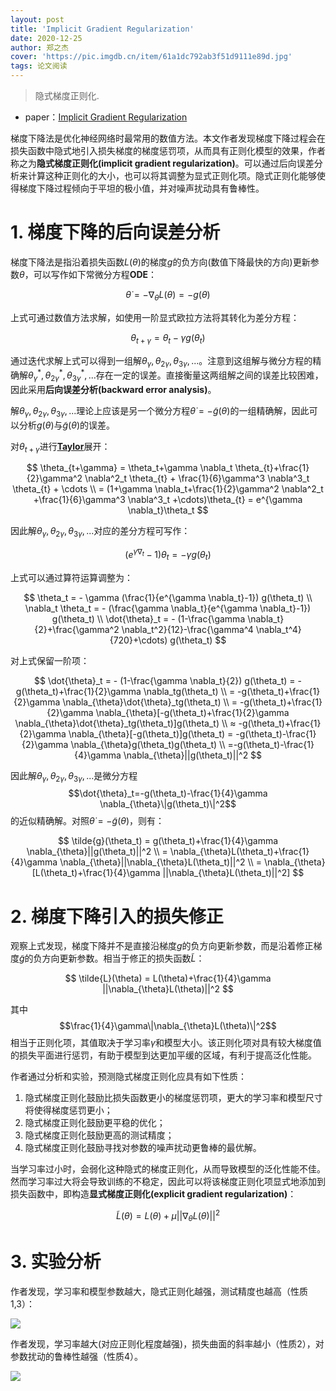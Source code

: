 ```yaml
---
layout: post
title: 'Implicit Gradient Regularization'
date: 2020-12-25
author: 郑之杰
cover: 'https://pic.imgdb.cn/item/61a1dc792ab3f51d9111e89d.jpg'
tags: 论文阅读
---
```


> 隐式梯度正则化.

- paper：[Implicit Gradient Regularization](https://arxiv.org/abs/2009.11162)

梯度下降法是优化神经网络时最常用的数值方法。本文作者发现梯度下降过程会在损失函数中隐式地引入损失梯度的梯度惩罚项，从而具有正则化模型的效果，作者称之为**隐式梯度正则化(implicit gradient regularization)**。可以通过后向误差分析来计算这种正则化的大小，也可以将其调整为显式正则化项。隐式正则化能够使得梯度下降过程倾向于平坦的极小值，并对噪声扰动具有鲁棒性。

# 1. 梯度下降的后向误差分析

梯度下降法是指沿着损失函数$L(\theta)$的梯度$g$的负方向(数值下降最快的方向)更新参数$\theta$，可以写作如下常微分方程**ODE**：

$$ \dot{\theta} = -\nabla_{\theta}L(\theta) = -g(\theta) $$

上式可通过数值方法求解，如使用一阶显式欧拉方法将其转化为差分方程：

$$ \theta_{t+\gamma} = \theta_t - \gamma g(\theta_t) $$

通过迭代求解上式可以得到一组解$\theta_{\gamma},\theta_{2\gamma},\theta_{3\gamma},...$。注意到这组解与微分方程的精确解$\theta_{\gamma}^*,\theta_{2\gamma}^*,\theta_{3\gamma}^*,...$存在一定的误差。直接衡量这两组解之间的误差比较困难，因此采用**后向误差分析(backward error analysis)**。

解$\theta_{\gamma},\theta_{2\gamma},\theta_{3\gamma},...$理论上应该是另一个微分方程$\dot{\theta} = -\tilde{g}(\theta)$的一组精确解，因此可以分析$g(\theta)$与$\tilde{g}(\theta)$的误差。

对$\theta_{t+\gamma}$进行[**Taylor**](https://0809zheng.github.io/2021/08/20/taylor.html)展开：

$$ \theta_{t+\gamma} = \theta_t+\gamma \nabla_t \theta_{t}+\frac{1}{2}\gamma^2 \nabla^2_t \theta_{t} + \frac{1}{6}\gamma^3 \nabla^3_t \theta_{t} + \cdots \\ = (1+\gamma \nabla_t+\frac{1}{2}\gamma^2 \nabla^2_t +\frac{1}{6}\gamma^3 \nabla^3_t +\cdots)\theta_{t}  = e^{\gamma \nabla_t}\theta_t $$

因此解$\theta_{\gamma},\theta_{2\gamma},\theta_{3\gamma},...$对应的差分方程可写作：

$$ (e^{\gamma \nabla_t}-1)\theta_t =  - \gamma g(\theta_t) $$

上式可以通过算符运算调整为：

$$ \theta_t =  - \gamma (\frac{1}{e^{\gamma \nabla_t}-1}) g(\theta_t) \\ \nabla_t \theta_t =  - (\frac{\gamma \nabla_t}{e^{\gamma \nabla_t}-1}) g(\theta_t) \\ \dot{\theta}_t =  - (1-\frac{\gamma \nabla_t}{2}+\frac{\gamma^2 \nabla_t^2}{12}-\frac{\gamma^4 \nabla_t^4}{720}+\cdots) g(\theta_t) $$

对上式保留一阶项：

$$  \dot{\theta}_t =  - (1-\frac{\gamma \nabla_t}{2}) g(\theta_t)  = -g(\theta_t)+\frac{1}{2}\gamma \nabla_tg(\theta_t) \\ = -g(\theta_t)+\frac{1}{2}\gamma \nabla_{\theta}\dot{\theta}_tg(\theta_t) \\ = -g(\theta_t)+\frac{1}{2}\gamma \nabla_{\theta}[-g(\theta_t)+\frac{1}{2}\gamma \nabla_{\theta}\dot{\theta}_tg(\theta_t)]g(\theta_t) \\ ≈ -g(\theta_t)+\frac{1}{2}\gamma \nabla_{\theta}[-g(\theta_t)]g(\theta_t) = -g(\theta_t)-\frac{1}{2}\gamma \nabla_{\theta}g(\theta_t)g(\theta_t) \\ =-g(\theta_t)-\frac{1}{4}\gamma \nabla_{\theta}||g(\theta_t)||^2  $$

因此解$\theta_{\gamma},\theta_{2\gamma},\theta_{3\gamma},...$是微分方程$$\dot{\theta}_t=-g(\theta_t)-\frac{1}{4}\gamma \nabla_{\theta}\|g(\theta_t)\|^2$$的近似精确解。对照$\dot{\theta} = -\tilde{g}(\theta)$，则有：

$$ \tilde{g}(\theta_t) = g(\theta_t)+\frac{1}{4}\gamma \nabla_{\theta}||g(\theta_t)||^2 \\ = \nabla_{\theta}L(\theta_t)+\frac{1}{4}\gamma \nabla_{\theta}||\nabla_{\theta}L(\theta_t)||^2 \\ = \nabla_{\theta}[L(\theta_t)+\frac{1}{4}\gamma ||\nabla_{\theta}L(\theta_t)||^2]  $$

# 2. 梯度下降引入的损失修正

观察上式发现，梯度下降并不是直接沿梯度$g$的负方向更新参数，而是沿着修正梯度$\tilde{g}$的负方向更新参数。相当于修正的损失函数$\tilde{L}$：

$$ \tilde{L}(\theta) = L(\theta)+\frac{1}{4}\gamma ||\nabla_{\theta}L(\theta)||^2 $$

其中$$\frac{1}{4}\gamma\|\nabla_{\theta}L(\theta)\|^2$$相当于正则化项，其值取决于学习率$\gamma$和模型大小。该正则化项对具有较大梯度值的损失平面进行惩罚，有助于模型到达更加平缓的区域，有利于提高泛化性能。

作者通过分析和实验，预测隐式梯度正则化应具有如下性质：
1. 隐式梯度正则化鼓励比损失函数更小的梯度惩罚项，更大的学习率和模型尺寸将使得梯度惩罚更小；
2. 隐式梯度正则化鼓励更平稳的优化；
3. 隐式梯度正则化鼓励更高的测试精度；
4. 隐式梯度正则化鼓励寻找对参数的噪声扰动更鲁棒的最优解。

当学习率过小时，会弱化这种隐式的梯度正则化，从而导致模型的泛化性能不佳。然而学习率过大将会导致训练的不稳定，因此可以将该梯度正则化项显式地添加到损失函数中，即构造**显式梯度正则化(explicit gradient regularization)**：

$$ \tilde{L}(\theta) = L(\theta)+ \mu ||\nabla_{\theta}L(\theta)||^2 $$

# 3. 实验分析

作者发现，学习率和模型参数越大，隐式正则化越强，测试精度也越高（性质1,3）：

![](https://pic.imgdb.cn/item/6226baad5baa1a80abf03a1e.jpg)

作者发现，学习率越大(对应正则化程度越强)，损失曲面的斜率越小（性质2），对参数扰动的鲁棒性越强（性质4）。

![](https://pic.imgdb.cn/item/6226bb675baa1a80abf0b6d5.jpg)